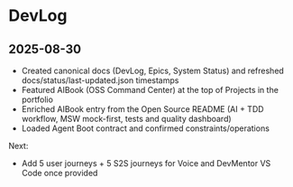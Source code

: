 # DevLog

## 2025-08-30

- Created canonical docs (DevLog, Epics, System Status) and refreshed docs/status/last-updated.json timestamps
- Featured AIBook (OSS Command Center) at the top of Projects in the portfolio
- Enriched AIBook entry from the Open Source README (AI + TDD workflow, MSW mock-first, tests and quality dashboard)
- Loaded Agent Boot contract and confirmed constraints/operations

Next:
- Add 5 user journeys + 5 S2S journeys for Voice and DevMentor VS Code once provided

